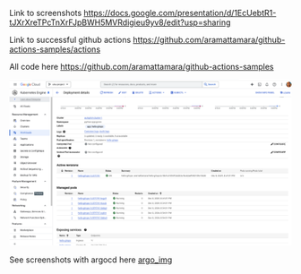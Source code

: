 Link to screenshots
https://docs.google.com/presentation/d/1EcUebtR1-tJXrXreTPcTnXrFJpBWH5MVRdigieu9yv8/edit?usp=sharing

Link to successful github actions
https://github.com/aramattamara/github-actions-samples/actions

All code here https://github.com/aramattamara/github-actions-samples

![img.png](argo_img/img.png)

See screenshots with argocd here [argo_img](argo_img)
